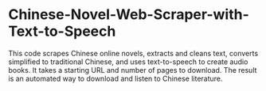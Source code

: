 # Chinese-Novel-Web-Scraper-with-Text-to-Speech
This code scrapes Chinese online novels, extracts and cleans text, converts simplified to traditional Chinese, and uses text-to-speech to create audio books. It takes a starting URL and number of pages to download. The result is an automated way to download and listen to Chinese literature.
